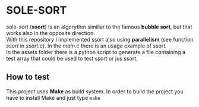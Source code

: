 # SOLE-SORT
sole-sort (**ssort**) is an algorythm similiar to the famous **bubble sort**, but that works also in the opposite direction.<br>
With this repository I implemented ssort also using **parallelism** (see function *ssort* in *ssort.c*). In the *main.c* there is an usage example of ssort.<br>
In the assets folder there is a python script to generate a file containing a test array that could be used to test ssort or jus ssort.

## How to test
This project uses **Make** as build system. In order to build the project you have to install Make and just type ```make```